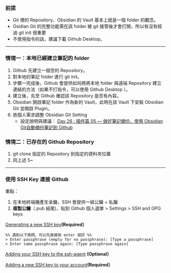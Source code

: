 
### 前提
- Git 裡的 Repository、Obsidian 的 Vault 基本上就是一個 folder 的觀念。 
- Osidian Git 的完整功能需在該 folder 被 git 接管後才會打開，所以有沒有經過 git init 很重要
- 不使用指令的話，建議下載 Github Desktop。

---

### 情境一：本地已經建立筆記的 folder
1. Github 先建立一個空的 Repository。
2. 對本地的筆記 folder 進行 git init。
3. 步驟一完成後，Github 會提供如何將將本地 folder 與遠端 Repository 建立連結的方法（如果不打指令，可以使用 Github Desktop ）。
4. 建立後，先至 Github 確認該  Repository 是否有內容。
5. Obsidian 開啟筆記 folder 作為新的 Vault，此時在該 Vault 下安裝 Obsidian Git 並開啟 Plugin。
6. 依個人需求調整 Obsidian Git Setting 
	- 設定說明與建議： [Day 26 : 插件篇 05 — 做好筆記備份，使用 Obsidian Git自動備份筆記到 Github](https://ithelp.ithome.com.tw/articles/10280373)

### 情境二：已存在的 Github  Repository
1. git clone 指定的 Repository 到指定的資料夾位置
2. 同上述 5~


---

### 使用 SSH Key 連接 Github

重點：
1. 在本地終端機產生金鑰，SSH 會提供一組公鑰 + 私鑰
2. **複製公鑰**（.pub 結尾)，貼到 Github 個人選單 > Settings > SSH and GPG keys

[ Generating a new SSH key](https://docs.github.com/en/authentication/connecting-to-github-with-ssh/generating-a-new-ssh-key-and-adding-it-to-the-ssh-agent#generating-a-new-ssh-key)**(Required）**
``` shell
%% 遇到以下詢問，可以先直接按 enter 就好 %%
> Enter passphrase (empty for no passphrase): [Type a passphrase]
> Enter same passphrase again: [Type passphrase again]
```

 [Adding your SSH key to the ssh-agent](https://docs.github.com/en/authentication/connecting-to-github-with-ssh/generating-a-new-ssh-key-and-adding-it-to-the-ssh-agent#adding-your-ssh-key-to-the-ssh-agent) **(Optional）**

 [Adding a new SSH key to your account](https://docs.github.com/en/authentication/connecting-to-github-with-ssh/adding-a-new-ssh-key-to-your-github-account#adding-a-new-ssh-key-to-your-account)**(Required）**